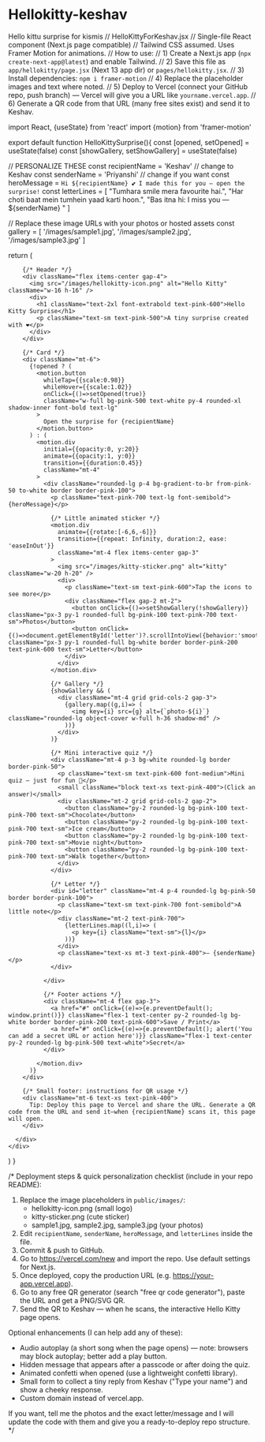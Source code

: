 # Hellokitty-keshav
Hello kittu surprise for kismis
// HelloKittyForKeshav.jsx
// Single-file React component (Next.js page compatible)
// Tailwind CSS assumed. Uses Framer Motion for animations.
// How to use:
// 1) Create a Next.js app (`npx create-next-app@latest`) and enable Tailwind.
// 2) Save this file as `app/hellokitty/page.jsx` (Next 13 app dir) or `pages/hellokitty.jsx`.
// 3) Install dependencies: `npm i framer-motion`
// 4) Replace the placeholder images and text where noted.
// 5) Deploy to Vercel (connect your GitHub repo, push branch) — Vercel will give you a URL like `yourname.vercel.app`.
// 6) Generate a QR code from that URL (many free sites exist) and send it to Keshav.

import React, {useState} from 'react'
import {motion} from 'framer-motion'

export default function HelloKittySurprise(){
  const [opened, setOpened] = useState(false)
  const [showGallery, setShowGallery] = useState(false)

  // PERSONALIZE THESE
  const recipientName = 'Keshav' // change to Keshav
  const senderName = 'Priyanshi' // change if you want
  const heroMessage = `Hi ${recipientName} 💕 I made this for you — open the surprise!`
  const letterLines = [
    "Tumhara smile mera favourite hai.",
    "Har choti baat mein tumhein yaad karti hoon.",
    "Bas itna hi: I miss you — ${senderName} "
  ]

  // Replace these image URLs with your photos or hosted assets
  const gallery = [
    '/images/sample1.jpg',
    '/images/sample2.jpg',
    '/images/sample3.jpg'
  ]

  return (
    <div className="min-h-screen bg-pink-50 flex items-center justify-center p-6">
      <div className="max-w-2xl w-full bg-white/80 backdrop-blur-md rounded-2xl shadow-2xl p-6 border border-pink-200">

        {/* Header */}
        <div className="flex items-center gap-4">
          <img src="/images/hellokitty-icon.png" alt="Hello Kitty" className="w-16 h-16" />
          <div>
            <h1 className="text-2xl font-extrabold text-pink-600">Hello Kitty Surprise</h1>
            <p className="text-sm text-pink-500">A tiny surprise created with ❤️</p>
          </div>
        </div>

        {/* Card */}
        <div className="mt-6">
          {!opened ? (
            <motion.button
              whileTap={{scale:0.98}}
              whileHover={{scale:1.02}}
              onClick={()=>setOpened(true)}
              className="w-full bg-pink-500 text-white py-4 rounded-xl shadow-inner font-bold text-lg"
            >
              Open the surprise for {recipientName}
            </motion.button>
          ) : (
            <motion.div
              initial={{opacity:0, y:20}}
              animate={{opacity:1, y:0}}
              transition={{duration:0.45}}
              className="mt-4"
            >
              <div className="rounded-lg p-4 bg-gradient-to-br from-pink-50 to-white border border-pink-100">
                <p className="text-pink-700 text-lg font-semibold">{heroMessage}</p>

                {/* Little animated sticker */}
                <motion.div
                  animate={{rotate:[-6,6,-6]}}
                  transition={{repeat: Infinity, duration:2, ease: 'easeInOut'}}
                  className="mt-4 flex items-center gap-3"
                >
                  <img src="/images/kitty-sticker.png" alt="kitty" className="w-20 h-20" />
                  <div>
                    <p className="text-sm text-pink-600">Tap the icons to see more</p>
                    <div className="flex gap-2 mt-2">
                      <button onClick={()=>setShowGallery(!showGallery)} className="px-3 py-1 rounded-full bg-pink-100 text-pink-700 text-sm">Photos</button>
                      <button onClick={()=>document.getElementById('letter')?.scrollIntoView({behavior:'smooth'})} className="px-3 py-1 rounded-full bg-white border border-pink-200 text-pink-600 text-sm">Letter</button>
                    </div>
                  </div>
                </motion.div>

                {/* Gallery */}
                {showGallery && (
                  <div className="mt-4 grid grid-cols-2 gap-3">
                    {gallery.map((g,i)=> (
                      <img key={i} src={g} alt={`photo-${i}`} className="rounded-lg object-cover w-full h-36 shadow-md" />
                    ))}
                  </div>
                )}

                {/* Mini interactive quiz */}
                <div className="mt-4 p-3 bg-white rounded-lg border border-pink-50">
                  <p className="text-sm text-pink-600 font-medium">Mini quiz — just for fun 🎀</p>
                  <small className="block text-xs text-pink-400">(Click an answer)</small>
                  <div className="mt-2 grid grid-cols-2 gap-2">
                    <button className="py-2 rounded-lg bg-pink-100 text-pink-700 text-sm">Chocolate</button>
                    <button className="py-2 rounded-lg bg-pink-100 text-pink-700 text-sm">Ice cream</button>
                    <button className="py-2 rounded-lg bg-pink-100 text-pink-700 text-sm">Movie night</button>
                    <button className="py-2 rounded-lg bg-pink-100 text-pink-700 text-sm">Walk together</button>
                  </div>
                </div>

                {/* Letter */}
                <div id="letter" className="mt-4 p-4 rounded-lg bg-pink-50 border border-pink-100">
                  <p className="text-sm text-pink-700 font-semibold">A little note</p>
                  <div className="mt-2 text-pink-700">
                    {letterLines.map((l,i)=> (
                      <p key={i} className="text-sm">{l}</p>
                    ))}
                  </div>
                  <p className="text-xs mt-3 text-pink-400">— {senderName}</p>
                </div>

              </div>

              {/* Footer actions */}
              <div className="mt-4 flex gap-3">
                <a href="#" onClick={(e)=>{e.preventDefault(); window.print()}} className="flex-1 text-center py-2 rounded-lg bg-white border border-pink-200 text-pink-600">Save / Print</a>
                <a href="#" onClick={(e)=>{e.preventDefault(); alert('You can add a secret URL or action here')}} className="flex-1 text-center py-2 rounded-lg bg-pink-500 text-white">Secret</a>
              </div>

            </motion.div>
          )}
        </div>

        {/* Small footer: instructions for QR usage */}
        <div className="mt-6 text-xs text-pink-400">
          Tip: Deploy this page to Vercel and share the URL. Generate a QR code from the URL and send it—when {recipientName} scans it, this page will open.
        </div>

      </div>
    </div>
  )
}

/*
Deployment steps & quick personalization checklist (include in your repo README):
1) Replace the image placeholders in `public/images/`:
   - hellokitty-icon.png (small logo)
   - kitty-sticker.png (cute sticker)
   - sample1.jpg, sample2.jpg, sample3.jpg (your photos)
2) Edit `recipientName`, `senderName`, `heroMessage`, and `letterLines` inside the file.
3) Commit & push to GitHub.
4) Go to https://vercel.com/new and import the repo. Use default settings for Next.js.
5) Once deployed, copy the production URL (e.g. https://your-app.vercel.app).
6) Go to any free QR generator (search "free qr code generator"), paste the URL and get a PNG/SVG QR.
7) Send the QR to Keshav — when he scans, the interactive Hello Kitty page opens.

Optional enhancements (I can help add any of these):
- Audio autoplay (a short song when the page opens) — note: browsers may block autoplay; better add a play button.
- Hidden message that appears after a passcode or after doing the quiz.
- Animated confetti when opened (use a lightweight confetti library).
- Small form to collect a tiny reply from Keshav ("Type your name") and show a cheeky response.
- Custom domain instead of vercel.app.

If you want, tell me the photos and the exact letter/message and I will update the code with them and give you a ready-to-deploy repo structure.
*/
